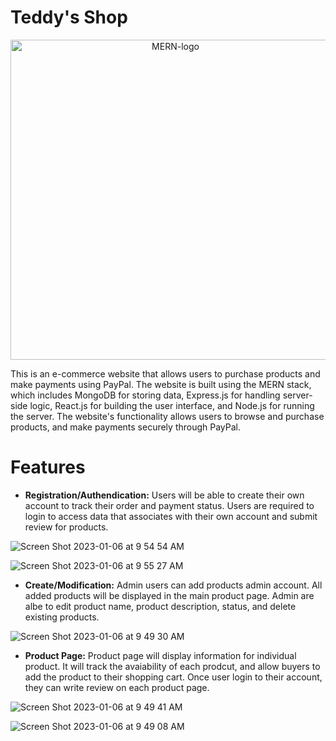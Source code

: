 # Teddy's Shop
<p align="center">
  <img width="512" align="center" alt="MERN-logo" src="https://upload.wikimedia.org/wikipedia/commons/thumb/9/94/MERN-logo.png/512px-MERN-logo.png" />
</p>


This is an e-commerce website that allows users to purchase products and make payments using PayPal. The website is built using the MERN stack, which includes MongoDB for storing data, Express.js for handling server-side logic, React.js for building the user interface, and Node.js for running the server. The website's functionality allows users to browse and purchase products, and make payments securely through PayPal.

# Features

- **Registration/Authendication:** Users will be able to create their own account to track their order and payment status. Users are required to login to access data that associates with their own account and submit review for products.

![Screen Shot 2023-01-06 at 9 54 54 AM](https://user-images.githubusercontent.com/23014355/212232508-8bf7f897-cdbd-4a24-a602-f6ea0326f870.png)

![Screen Shot 2023-01-06 at 9 55 27 AM](https://user-images.githubusercontent.com/23014355/212232528-9a35546f-a663-4546-b87d-f179f995ebae.png)

- **Create/Modification:** Admin users can add products admin account. All added products will be displayed in the main product page. Admin are albe to edit product name, product description, status, and delete existing products. 

![Screen Shot 2023-01-06 at 9 49 30 AM](https://user-images.githubusercontent.com/23014355/212232745-63705a4e-835c-443b-a9cf-dc3eec1b08f9.png)

- **Product Page:** Product page will display information for individual product. It will track the avaiability of each prodcut, and allow buyers to add the product to their shopping cart. Once user login to their account, they can write review on each product page.

![Screen Shot 2023-01-06 at 9 49 41 AM](https://user-images.githubusercontent.com/23014355/212233003-7aabfa31-d8e1-4146-9e6e-53faa840ca03.png)

![Screen Shot 2023-01-06 at 9 49 08 AM](https://user-images.githubusercontent.com/23014355/212233073-8536d508-2b32-4b6e-a136-ef5564d1f744.png)
